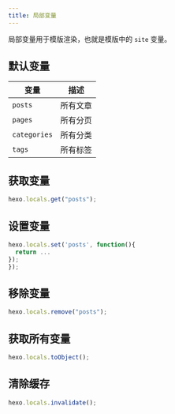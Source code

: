 ```yaml
---
title: 局部变量
---
```


局部变量用于模版渲染，也就是模版中的 `site` 变量。

## 默认变量

| 变量           | 描述   |
| ------------ | ---- |
| `posts`      | 所有文章 |
| `pages`      | 所有分页 |
| `categories` | 所有分类 |
| `tags`       | 所有标签 |

## 获取变量

```js
hexo.locals.get("posts");
```

## 设置变量

```js
hexo.locals.set('posts', function(){
  return ...
});
});
```

## 移除变量

```js
hexo.locals.remove("posts");
```

## 获取所有变量

```js
hexo.locals.toObject();
```

## 清除缓存

```js
hexo.locals.invalidate();
```
